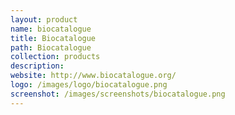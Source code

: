 ```yaml
---
layout: product
name: biocatalogue
title: Biocatalogue
path: Biocatalogue
collection: products
description:
website: http://www.biocatalogue.org/
logo: /images/logo/biocatalogue.png
screenshot: /images/screenshots/biocatalogue.png
---
```

